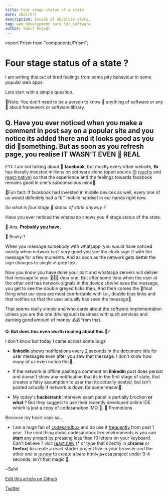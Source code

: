 ```yaml
---
title: Four stage status of a state
date: 2021/5/7
description: Inside of absolute state.
tag: web development care_for_software
author: Sahil Rajput
---
```


import Prism from "components/Prism";

# Four stage status of a state ?

I am writing this out of tired feelings from some pity behaviour in some popular web apps.

Lets start with a simple question.

🤠︎Note: You don't need to be a person to know 🙈︎ anything of software or any 💩︎ about framework or software library.

## Q. Have you ever noticed when you make a comment in post say on a popular site and you notice its added there and it looks good as you did 🤠︎something. But as soon as you refresh page, you realise IT WASN'T EVEN 🛑︎ REAL

FYI: I am not talking about 👥︎ **facebook**, but mostly every other website, **fb** has literally invested millions on software alone (open source @ [reactjs](https://github.com/facebook/react) and [react-native](https://github.com/facebook/react-native)) so that the experience and the feelings towards facebook remains good in one's subconscious mind🥝︎.

🦑︎Fun fact: If facebook had invested in mobile devices as well, every one of us would definitely had a fb™︎ mobile handset in our hands right now.

_So what is four stage 🤬︎ status of state anyway ?_

Have you ever noticed the whatsapp shows you 4 stage status of the state.

🤺︎ Ans. **Probably you have.**

🐥︎ Really ?

When you message somebody with whatsapp, you would have noticed mostly when network isn't very good you see the clock sign ⏲︎ with the message for a few moments. And as soon as the network gets better the sign changes to single ✔︎ grey tick.

Now you know you have done your part and whatsapp servers will deliver that message to your 🧑︎‍🤝︎‍🧑︎ dear one. But after some time when the user at the other end has network signals in the device she/he sees the message, you get to see the double greyed ticks then. And then comes the 🧿︎final thing what our eyes are most comfortable with i.e., double blue links and that notifies us that the user actually has seen the message🦕︎.

That seems really simple and who cares about the software implementation unless you are the one driving such business with such services and earning good amount of money 💰︎💰︎ from that.

**Q. But does this even worth reading about this** 🤹︎?

I don't know but today I came across some bugs

- **linkedin** shows notifications every 2 seconds in the document title for user messages even after you saw that message. I don't know how many of us even notice this🤨︎.
- If the network is offline posting a comment on **linkedin** post does persist and doesn't show any notification that its in the first stage of state, that creates a falsy assumption to user that its actually posted, but isn't posted actually if network is down for some reason🥺︎.

- My today's **hackerrank** interview exam panel is partially brocken **or what** ? But they suggest to use their recently developed online IDE which is just a copy of codesandbox IMO 🥵︎.
  💓︎ Promotions

Because my heart says so...

- I am a huge fan of [codesandbox](codesandbox.io) and do use it [frequently](https://codesandbox.io/u/sahilrajput03) from past 1 year. The cool thing about codesandbox like environments is you can **start** any project by pressing less than 10 letters on your keyboard. Can't believe ? visit [react.new](https://react.new) (\* or type that directly in **chrome** or **firefox**) to create a react starter project live in your browser and the other one is [js.new](https://js.new) to create a bare html+js+css project under 3-4 seconds, isn't that magic 🤹︎.

~Sahil

[Edit this article on Github](https://github.com/sahilrajput03/sahilrajput.ml/edit/master/pages/posts/4-state-delivery-status.mdx)

[Twitter](https://twitter.com/freakstarrocks)
